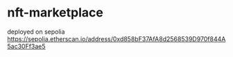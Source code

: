 # nft-marketplace

deployed on sepolia https://sepolia.etherscan.io/address/0xd858bF37AfA8d2568539D970f844A5ac30Ff3ae5

